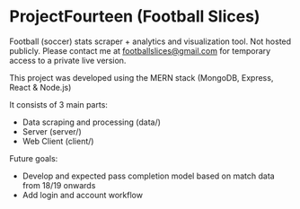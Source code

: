 # ProjectFourteen (Football Slices)
Football (soccer) stats scraper + analytics and visualization tool. Not hosted publicly. Please contact me at footballslices@gmail.com for temporary access to a private live version.

This project was developed using the MERN stack (MongoDB, Express, React & Node.js)

It consists of 3 main parts:
- Data scraping and processing (data/)
- Server (server/)
- Web Client (client/)

Future goals:
- Develop and expected pass completion model based on match data from 18/19 onwards
- Add login and account workflow
